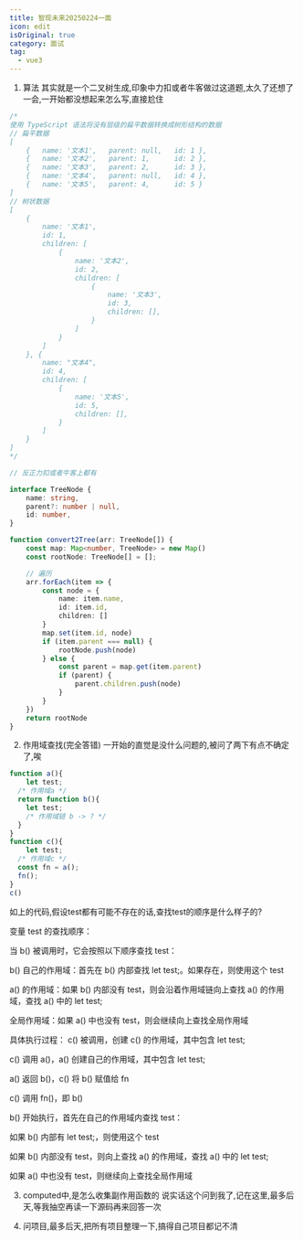 ```yaml
---
title: 智现未来20250224一面
icon: edit
isOriginal: true
category: 面试
tag:
  - vue3
---
```


<!--more-->

1. 算法
其实就是一个二叉树生成,印象中力扣或者牛客做过这道题,太久了还想了一会,一开始都没想起来怎么写,直接尬住

```ts
/*
使用 TypeScript 语法将没有层级的扁平数据转换成树形结构的数据
// 扁平数据 
[
    {   name: '文本1',   parent: null,   id: 1 }, 
    {   name: '文本2',   parent: 1,      id: 2 }, 
    {   name: '文本3',   parent: 2,      id: 3 },
    {   name: '文本4',   parent: null,   id: 4 },
    {   name: '文本5',   parent: 4,      id: 5 }
] 
// 树状数据 
[
    {   
        name: '文本1',   
        id: 1,   
        children: [
            {     
                name: '文本2',     
                id: 2,     
                children: [
                    {       
                        name: '文本3',       
                        id: 3,
                        children: [],   
                    }
                ]   
            }
        ] 
    }, {
        name: "文本4",
        id: 4,
        children: [
            {
                name: '文本5',
                id: 5,
                children: [],
            }
        ]
    }
] 
*/

// 反正力扣或者牛客上都有

interface TreeNode {
    name: string,
    parent?: number | null,
    id: number,
}

function convert2Tree(arr: TreeNode[]) {
    const map: Map<number, TreeNode> = new Map()
    const rootNode: TreeNode[] = [];

    // 遍历
    arr.forEach(item => {
        const node = {
            name: item.name,
            id: item.id,
            children: []
        }
        map.set(item.id, node)
        if (item.parent === null) {
            rootNode.push(node)
        } else {
            const parent = map.get(item.parent)
            if (parent) {
                parent.children.push(node)
            }
        }
    })
    return rootNode
}
```
2. 作用域查找(完全答错) 一开始的直觉是没什么问题的,被问了两下有点不确定了,唉
```ts
function a(){
    let test;
  /* 作用域a */ 
  return function b(){  
    let test;
    /* 作用域链 b -> ? */ 
  }
}
function c(){
    let test;
  /* 作用域c */
  const fn = a();
  fn();
}
c()
```
如上的代码,假设test都有可能不存在的话,查找test的顺序是什么样子的?

变量 test 的查找顺序：

当 b() 被调用时，它会按照以下顺序查找 test：

b() 自己的作用域：首先在 b() 内部查找 let test;。如果存在，则使用这个 test

a() 的作用域：如果 b() 内部没有 test，则会沿着作用域链向上查找 a() 的作用域，查找 a() 中的 let test;

全局作用域：如果 a() 中也没有 test，则会继续向上查找全局作用域

具体执行过程：
c() 被调用，创建 c() 的作用域，其中包含 let test;

c() 调用 a()，a() 创建自己的作用域，其中包含 let test;

a() 返回 b()，c() 将 b() 赋值给 fn

c() 调用 fn()，即 b()

b() 开始执行，首先在自己的作用域内查找 test：

如果 b() 内部有 let test;，则使用这个 test

如果 b() 内部没有 test，则向上查找 a() 的作用域，查找 a() 中的 let test;

如果 a() 中也没有 test，则继续向上查找全局作用域

3. computed中,是怎么收集副作用函数的
说实话这个问到我了,记在这里,最多后天,等我抽空再读一下源码再来回答一次

4. 问项目,最多后天,把所有项目整理一下,搞得自己项目都记不清